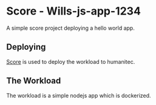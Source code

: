# Score - Wills-js-app-1234

A simple score project deploying a hello world app.

## Deploying

[Score](https://score.dev/) is used to deploy the workload to humanitec.

## The Workload

The workload is a simple nodejs app which is dockerized.
